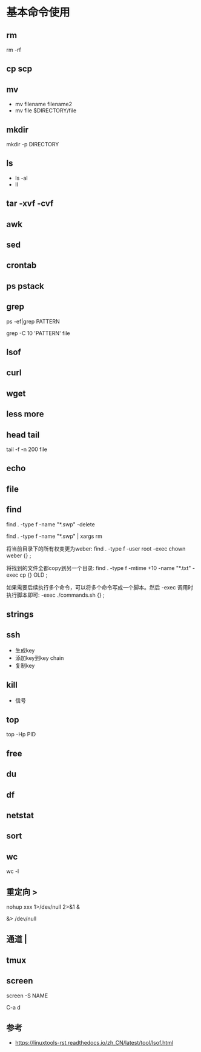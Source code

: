 # 基本命令使用

## rm

rm -rf

## cp scp

## mv

- mv filename filename2
- mv file $DIRECTORY/file

## mkdir

mkdir -p DIRECTORY

## ls

+ ls -al
+ ll

## tar -xvf -cvf

## awk

## sed

## crontab

## ps pstack

## grep

ps -ef|grep PATTERN

grep -C 10 'PATTERN' file

## lsof

## curl

## wget

## less more

## head tail

tail -f -n 200 file

## echo

## file

## find

find . -type f -name "*.swp" -delete

find . -type f -name "*.swp" | xargs rm

将当前目录下的所有权变更为weber:
find . -type f -user root -exec chown weber {} \;

将找到的文件全都copy到另一个目录:
find . -type f -mtime +10 -name "*.txt" -exec cp {} OLD \;

如果需要后续执行多个命令，可以将多个命令写成一个脚本。然后 -exec 调用时执行脚本即可:
-exec ./commands.sh {} \;

## strings

## ssh

+ 生成key
+ 添加key到key chain
+ 复制key

## kill

+ 信号

## top

top -Hp PID

## free

## du

## df

## netstat

## sort

## wc

wc -l

## 重定向 >

nohup xxx 1>/dev/null 2>&1 &

&> /dev/null

## 通道 |

## tmux

## screen

screen -S NAME

C-a d

## 参考

* https://linuxtools-rst.readthedocs.io/zh_CN/latest/tool/lsof.html